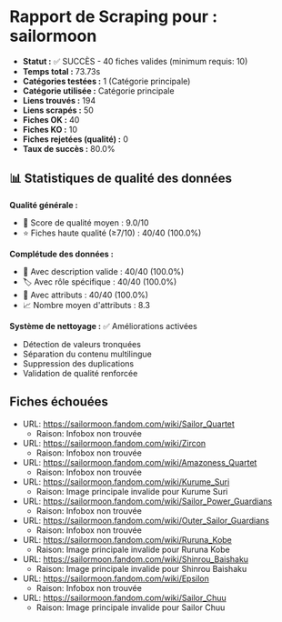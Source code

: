 # Rapport de Scraping pour : sailormoon
- **Statut :** ✅ SUCCÈS - 40 fiches valides (minimum requis: 10)
- **Temps total :** 73.73s
- **Catégories testées :** 1 (Catégorie principale)
- **Catégorie utilisée :** Catégorie principale
- **Liens trouvés :** 194
- **Liens scrapés :** 50
- **Fiches OK :** 40
- **Fiches KO :** 10
- **Fiches rejetées (qualité) :** 0
- **Taux de succès :** 80.0%

## 📊 Statistiques de qualité des données

**Qualité générale :**
- 🎯 Score de qualité moyen : 9.0/10
- ⭐ Fiches haute qualité (≥7/10) : 40/40 (100.0%)

**Complétude des données :**
- 📝 Avec description valide : 40/40 (100.0%)
- 🏷️ Avec rôle spécifique : 40/40 (100.0%)
- 🔖 Avec attributs : 40/40 (100.0%)
- 📈 Nombre moyen d'attributs : 8.3

**Système de nettoyage :** ✅ Améliorations activées
- Détection de valeurs tronquées
- Séparation du contenu multilingue  
- Suppression des duplications
- Validation de qualité renforcée

## Fiches échouées
- URL: https://sailormoon.fandom.com/wiki/Sailor_Quartet
  - Raison: Infobox non trouvée
- URL: https://sailormoon.fandom.com/wiki/Zircon
  - Raison: Infobox non trouvée
- URL: https://sailormoon.fandom.com/wiki/Amazoness_Quartet
  - Raison: Infobox non trouvée
- URL: https://sailormoon.fandom.com/wiki/Kurume_Suri
  - Raison: Image principale invalide pour Kurume Suri
- URL: https://sailormoon.fandom.com/wiki/Sailor_Power_Guardians
  - Raison: Infobox non trouvée
- URL: https://sailormoon.fandom.com/wiki/Outer_Sailor_Guardians
  - Raison: Infobox non trouvée
- URL: https://sailormoon.fandom.com/wiki/Ruruna_Kobe
  - Raison: Image principale invalide pour Ruruna Kobe
- URL: https://sailormoon.fandom.com/wiki/Shinrou_Baishaku
  - Raison: Image principale invalide pour Shinrou Baishaku
- URL: https://sailormoon.fandom.com/wiki/Epsilon
  - Raison: Infobox non trouvée
- URL: https://sailormoon.fandom.com/wiki/Sailor_Chuu
  - Raison: Image principale invalide pour Sailor Chuu

